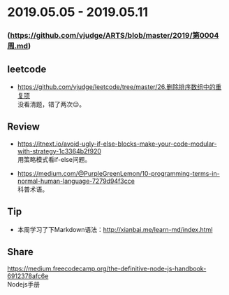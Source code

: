 # 2019.05.05 - 2019.05.11
### (https://github.com/vjudge/ARTS/blob/master/2019/第0004周.md)

## leetcode
* https://github.com/vjudge/leetcode/tree/master/26.删除排序数组中的重复项  
没看清题，错了两次😌。

## Review
* https://itnext.io/avoid-ugly-if-else-blocks-make-your-code-modular-with-strategy-1c3364b2f920  
用策略模式看if-else问题。

* https://medium.com/@PurpleGreenLemon/10-programming-terms-in-normal-human-language-7279d94f3cce  
科普术语。

## Tip
* 本周学习了下Markdown语法：http://xianbai.me/learn-md/index.html

## Share
https://medium.freecodecamp.org/the-definitive-node-js-handbook-6912378afc6e  
Nodejs手册
